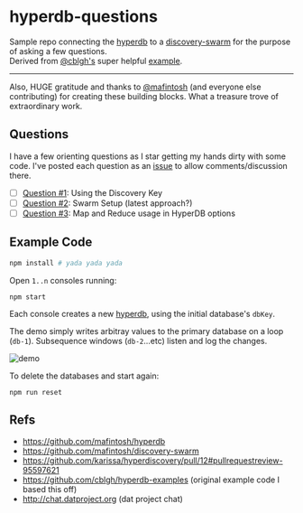 # hyperdb-questions

Sample repo connecting the [hyperdb](https://github.com/mafintosh/hyperdb) to a [discovery-swarm](https://github.com/mafintosh/discovery-swarm) for the purpose of asking a few questions.  
Derived from [@cblgh's](https://github.com/cblgh) super helpful [example](https://github.com/cblgh/hyperdb-examples).

---

Also, HUGE gratitude and thanks to [@mafintosh](https://github.com/mafintosh) (and everyone else contributing) for creating these building blocks. What a treasure trove of extraordinary work.

## Questions

I have a few orienting questions as I star getting my hands dirty with some code. I've posted each question as an [issue](https://github.com/philcockfield/hyperdb-questions/issues) to allow comments/discussion there.

- [ ] [Question #1](https://github.com/philcockfield/hyperdb-questions/issues/1): Using the Discovery Key
- [ ] [Question #2](https://github.com/philcockfield/hyperdb-questions/issues/2): Swarm Setup (latest approach?)
- [ ] [Question #3](https://github.com/philcockfield/hyperdb-questions/issues/3): Map and Reduce usage in HyperDB options

## Example Code

```bash
npm install # yada yada yada
```

Open `1..n` consoles running:

    npm start

Each console creates a new [hyperdb](https://github.com/mafintosh/hyperdb), using the initial database's `dbKey`.

The demo simply writes arbitray values to the primary database on a loop (`db-1`). Subsequence windows (`db-2`...etc) listen and log the changes.

![demo](https://user-images.githubusercontent.com/185555/53307347-69d52080-38fc-11e9-9881-40cba99ed0c5.gif)

To delete the databases and start again:

    npm run reset

## Refs

- https://github.com/mafintosh/hyperdb
- https://github.com/mafintosh/discovery-swarm
- https://github.com/karissa/hyperdiscovery/pull/12#pullrequestreview-95597621
- https://github.com/cblgh/hyperdb-examples (original example code I based this off)
- http://chat.datproject.org (dat project chat)
